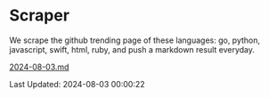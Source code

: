 # Scraper

We scrape the github trending page of these languages: go, python, javascript, swift, html, ruby, and push a markdown result everyday.

[2024-08-03.md](https://github.com/henson/Scraper/blob/master/2024-08-03.md)

Last Updated: 2024-08-03 00:00:22